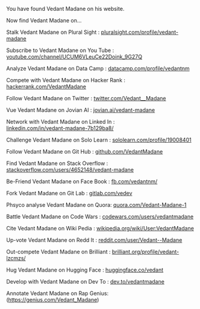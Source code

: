 You have found Vedant Madane on his website.

Now find Vedant Madane on...

Stalk Vedant Madane on Plural Sight : [pluralsight.com/profile/vedant-madane](https://app.pluralsight.com/profile/vedant-madane)

Subscribe to Vedant Madane on You Tube : \
[youtube.com/channel/UCUM6VLeuCe22Doink_9G27Q](https://www.youtube.com/channel/UCUM6VLeuCe22Doink_9G27Q)

Analyze Vedant Madane on Data Camp : [datacamp.com/profile/vedantnm](https://www.datacamp.com/profile/vedantnm)

Compete with Vedant Madane on Hacker Rank : [hackerrank.com/VedantMadane](https://www.hackerrank.com/VedantMadane)

Follow Vedant Madane on Twitter : [twitter.com/Vedant__Madane](https://twitter.com/Vedant__Madane)

Vue Vedant Madane on Jovian AI : [jovian.ai/vedant-madane](https://jovian.ai/vedant-madane)

Network with Vedant Madane on Linked In : \
[linkedin.com/in/vedant-madane-7b129ba8/](https://www.linkedin.com/in/vedant-madane-7b129ba8/)

Challenge Vedant Madane on Solo Learn : [sololearn.com/profile/19008401](https://www.sololearn.com/profile/19008401)

Follow Vedant Madane on Git Hub : [github.com/VedantMadane](https://github.com/VedantMadane)

Find Vedant Madane on Stack Overflow : \
[stackoverflow.com/users/4652148/vedant-madane](https://stackoverflow.com/users/4652148/vedant-madane)

Be-Friend Vedant Madane on Face Book : [fb.com/vedantnm/](https://www.facebook.com/vedantnm/)

Fork Vedant Madane on Git Lab : [gitlab.com/vedev](https://gitlab.com/vedev)

Phsyco analyse Vedant Madane on Quora: [quora.com/Vedant-Madane-1](https://www.quora.com/Vedant-Madane-1)

Battle Vedant Madane on Code Wars : [codewars.com/users/vedantmadane](https://www.codewars.com/users/vedantmadane)

Cite Vedant Madane on Wiki Pedia : [wikipedia.org/wiki/User:VedantMadane](https://en.wikipedia.org/wiki/User:VedantMadane)

Up-vote Vedant Madane on Redd It : [reddit.com/user/Vedant--Madane](https://reddit.com/user/Vedant--Madane)

Out-compete Vedant Madane on Brilliant : [brilliant.org/profile/vedant-lzcmzs/](https://brilliant.org/profile/vedant-lzcmzs/)

Hug Vedant Madane on Hugging Face : [huggingface.co/vedant](https://huggingface.co/vedant)

Develop with Vedant Madane on Dev To : [dev.to/vedantmadane](https://dev.to/vedantmadane)

Annotate Vedant Madane on Rap Genius: (https://genius.com/Vedant_Madane)
